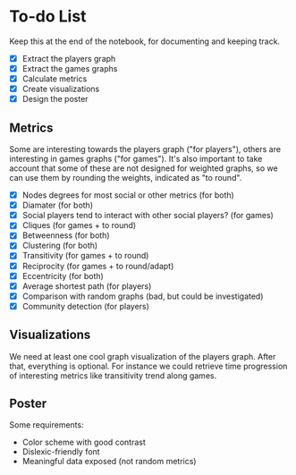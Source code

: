 # To-do List

Keep this at the end of the notebook, for documenting and keeping track.

- [x] Extract the players graph
- [x] Extract the games graphs
- [x] Calculate metrics
- [x] Create visualizations
- [x] Design the poster

## Metrics

Some are interesting towards the players graph ("for players"), others are 
interesting in games graphs ("for games").
It's also important to take account that some of these are not designed for weighted 
graphs, so we can use them by rounding the weights, indicated as "to round".

- [x] Nodes degrees for most social or other metrics (for both)
- [x] Diamater (for both)
- [x] Social players tend to interact with other social players? (for games)
- [x] Cliques (for games + to round)
- [x] Betweenness (for both)
- [x] Clustering (for both)
- [x] Transitivity (for games + to round)
- [x] Reciprocity (for games + to round/adapt)
- [x] Eccentricity (for both)
- [x] Average shortest path (for players)
- [x] Comparison with random graphs (bad, but could be investigated)
- [x] Community detection (for players)

## Visualizations

We need at least one cool graph visualization of the players graph. After that, 
everything is optional. For instance we could retrieve time progression of 
interesting metrics like transitivity trend along games.

## Poster

Some requirements:

- Color scheme with good contrast
- Dislexic-friendly font
- Meaningful data exposed (not random metrics)